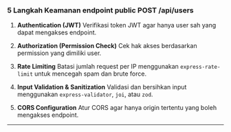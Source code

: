 ### 5 Langkah Keamanan endpoint public POST /api/users 

1. **Authentication (JWT)**
   Verifikasi token JWT agar hanya user sah yang dapat mengakses endpoint.

2. **Authorization (Permission Check)**
   Cek hak akses berdasarkan permission yang dimiliki user.

3. **Rate Limiting**
   Batasi jumlah request per IP menggunakan `express-rate-limit` untuk mencegah spam dan brute force.

4. **Input Validation & Sanitization**
   Validasi dan bersihkan input menggunakan `express-validator`, `joi`, atau `zod`.

5. **CORS Configuration**
   Atur CORS agar hanya origin tertentu yang boleh mengakses endpoint.

---
